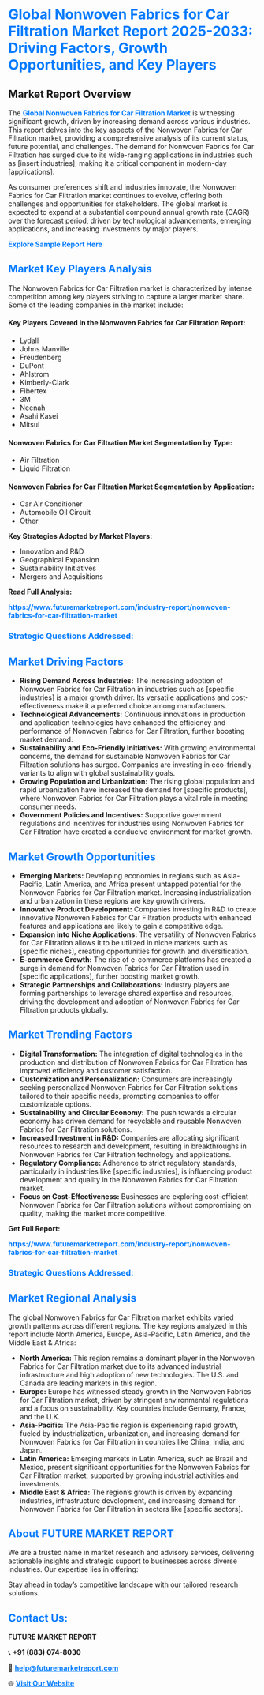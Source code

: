 <h1 style="color: #007BFF;">Global Nonwoven Fabrics for Car Filtration Market Report 2025-2033: Driving Factors, Growth Opportunities, and Key Players</h1>

<section id="overview">
<h2>Market Report Overview</h2>
<p>The <a href="https://www.futuremarketreport.com/industry-report/nonwoven-fabrics-for-car-filtration-market" style="color: #007BFF; text-decoration: none;"><strong>Global Nonwoven Fabrics for Car Filtration Market</strong></a> is witnessing significant growth, driven by increasing demand across various industries. This report delves into the key aspects of the Nonwoven Fabrics for Car Filtration market, providing a comprehensive analysis of its current status, future potential, and challenges. The demand for Nonwoven Fabrics for Car Filtration has surged due to its wide-ranging applications in industries such as [insert industries], making it a critical component in modern-day [applications].</p>
<p>As consumer preferences shift and industries innovate, the Nonwoven Fabrics for Car Filtration market continues to evolve, offering both challenges and opportunities for stakeholders. The global market is expected to expand at a substantial compound annual growth rate (CAGR) over the forecast period, driven by technological advancements, emerging applications, and increasing investments by major players.</p>
</section>

<section id="overview">
<p><a href="https://www.futuremarketreport.com/request-sample/reportId=47116" style="color: #007BFF; text-decoration: none;"><strong>Explore Sample Report Here</strong></a></p>
</section>

<section id="key-players">
<h2 style="color: #007BFF;">Market Key Players Analysis</h2>
<p>The Nonwoven Fabrics for Car Filtration market is characterized by intense competition among key players striving to capture a larger market share. Some of the leading companies in the market include:</p>
<h4>Key Players Covered in the Nonwoven Fabrics for Car Filtration Report:</h4>
<ul><li>Lydall</li><li>Johns Manville</li><li>Freudenberg</li><li>DuPont</li><li>Ahlstrom</li><li>Kimberly-Clark</li><li>Fibertex</li><li>3M</li><li>Neenah</li><li>Asahi Kasei</li><li>Mitsui</li></ul>
<h4>Nonwoven Fabrics for Car Filtration Market Segmentation by Type:</h4>
<ul><li>Air Filtration</li><li>Liquid Filtration</li></ul>

<h4>Nonwoven Fabrics for Car Filtration Market Segmentation by Application:</h4>
<ul><li>Car Air Conditioner</li><li>Automobile Oil Circuit</li><li>Other</li></ul>
<p><strong>Key Strategies Adopted by Market Players:</strong></p>
<ul>
<li>Innovation and R&D</li>
<li>Geographical Expansion</li>
<li>Sustainability Initiatives</li>
<li>Mergers and Acquisitions</li>
</ul>
</section>

<section>
<p><strong>Read Full Analysis: </strong></p><a href="https://www.futuremarketreport.com/industry-report/nonwoven-fabrics-for-car-filtration-market" style="color: #007BFF; text-decoration: none;"><strong>https://www.futuremarketreport.com/industry-report/nonwoven-fabrics-for-car-filtration-market</strong></a>
<h3 style="color: #007BFF;">Strategic Questions Addressed:</h3>
</section>

<section id="driving-factors">
<h2 style="color: #007BFF;">Market Driving Factors</h2>
<ul>
<li><strong>Rising Demand Across Industries:</strong> The increasing adoption of Nonwoven Fabrics for Car Filtration in industries such as [specific industries] is a major growth driver. Its versatile applications and cost-effectiveness make it a preferred choice among manufacturers.</li>
<li><strong>Technological Advancements:</strong> Continuous innovations in production and application technologies have enhanced the efficiency and performance of Nonwoven Fabrics for Car Filtration, further boosting market demand.</li>
<li><strong>Sustainability and Eco-Friendly Initiatives:</strong> With growing environmental concerns, the demand for sustainable Nonwoven Fabrics for Car Filtration solutions has surged. Companies are investing in eco-friendly variants to align with global sustainability goals.</li>
<li><strong>Growing Population and Urbanization:</strong> The rising global population and rapid urbanization have increased the demand for [specific products], where Nonwoven Fabrics for Car Filtration plays a vital role in meeting consumer needs.</li>
<li><strong>Government Policies and Incentives:</strong> Supportive government regulations and incentives for industries using Nonwoven Fabrics for Car Filtration have created a conducive environment for market growth.</li>
</ul>
</section>

<section id="growth-opportunities">
<h2 style="color: #007BFF;">Market Growth Opportunities</h2>
<ul>
<li><strong>Emerging Markets:</strong> Developing economies in regions such as Asia-Pacific, Latin America, and Africa present untapped potential for the Nonwoven Fabrics for Car Filtration market. Increasing industrialization and urbanization in these regions are key growth drivers.</li>
<li><strong>Innovative Product Development:</strong> Companies investing in R&D to create innovative Nonwoven Fabrics for Car Filtration products with enhanced features and applications are likely to gain a competitive edge.</li>
<li><strong>Expansion into Niche Applications:</strong> The versatility of Nonwoven Fabrics for Car Filtration allows it to be utilized in niche markets such as [specific niches], creating opportunities for growth and diversification.</li>
<li><strong>E-commerce Growth:</strong> The rise of e-commerce platforms has created a surge in demand for Nonwoven Fabrics for Car Filtration used in [specific applications], further boosting market growth.</li>
<li><strong>Strategic Partnerships and Collaborations:</strong> Industry players are forming partnerships to leverage shared expertise and resources, driving the development and adoption of Nonwoven Fabrics for Car Filtration products globally.</li>
</ul>
</section>

<section id="trending-factors">
<h2 style="color: #007BFF;">Market Trending Factors</h2>
<ul>
<li><strong>Digital Transformation:</strong> The integration of digital technologies in the production and distribution of Nonwoven Fabrics for Car Filtration has improved efficiency and customer satisfaction.</li>
<li><strong>Customization and Personalization:</strong> Consumers are increasingly seeking personalized Nonwoven Fabrics for Car Filtration solutions tailored to their specific needs, prompting companies to offer customizable options.</li>
<li><strong>Sustainability and Circular Economy:</strong> The push towards a circular economy has driven demand for recyclable and reusable Nonwoven Fabrics for Car Filtration solutions.</li>
<li><strong>Increased Investment in R&D:</strong> Companies are allocating significant resources to research and development, resulting in breakthroughs in Nonwoven Fabrics for Car Filtration technology and applications.</li>
<li><strong>Regulatory Compliance:</strong> Adherence to strict regulatory standards, particularly in industries like [specific industries], is influencing product development and quality in the Nonwoven Fabrics for Car Filtration market.</li>
<li><strong>Focus on Cost-Effectiveness:</strong> Businesses are exploring cost-efficient Nonwoven Fabrics for Car Filtration solutions without compromising on quality, making the market more competitive.</li>
</ul>
</section>

<section>
<p><strong>Get Full Report: </strong></p><a href="https://www.futuremarketreport.com/industry-report/nonwoven-fabrics-for-car-filtration-market" style="color: #007BFF; text-decoration: none;"><strong>https://www.futuremarketreport.com/industry-report/nonwoven-fabrics-for-car-filtration-market</strong></a>
<h3 style="color: #007BFF;">Strategic Questions Addressed:</h3>
</section>


<section id="regional-analysis">
<h2 style="color: #007BFF;">Market Regional Analysis</h2>
<p>The global Nonwoven Fabrics for Car Filtration market exhibits varied growth patterns across different regions. The key regions analyzed in this report include North America, Europe, Asia-Pacific, Latin America, and the Middle East & Africa:</p>
<ul>
<li><strong>North America:</strong> This region remains a dominant player in the Nonwoven Fabrics for Car Filtration market due to its advanced industrial infrastructure and high adoption of new technologies. The U.S. and Canada are leading markets in this region.</li>
<li><strong>Europe:</strong> Europe has witnessed steady growth in the Nonwoven Fabrics for Car Filtration market, driven by stringent environmental regulations and a focus on sustainability. Key countries include Germany, France, and the U.K.</li>
<li><strong>Asia-Pacific:</strong> The Asia-Pacific region is experiencing rapid growth, fueled by industrialization, urbanization, and increasing demand for Nonwoven Fabrics for Car Filtration in countries like China, India, and Japan.</li>
<li><strong>Latin America:</strong> Emerging markets in Latin America, such as Brazil and Mexico, present significant opportunities for the Nonwoven Fabrics for Car Filtration market, supported by growing industrial activities and investments.</li>
<li><strong>Middle East & Africa:</strong> The region’s growth is driven by expanding industries, infrastructure development, and increasing demand for Nonwoven Fabrics for Car Filtration in sectors like [specific sectors].</li>
</ul>
</section>

<footer>
<h2 style="color: #007BFF;">About FUTURE MARKET REPORT</h2>
<p>We are a trusted name in market research and advisory services, delivering actionable insights and strategic support to businesses across diverse industries. Our expertise lies in offering:</p>

<p>Stay ahead in today’s competitive landscape with our tailored research solutions.</p>

<h2 style="color: #007BFF;">Contact Us:</h2>
<p><strong>FUTURE MARKET REPORT</strong></p>
<p>📞 <strong>+91 (883) 074-8030</strong></p>
<p>📧 <strong><a href="mailto:help@futuremarketreport.com" style="color: #007BFF;">help@futuremarketreport.com</a></strong></p>
<p>🌐 <strong><a href="https://www.futuremarketreport.com/" style="color: #007BFF;">Visit Our Website</a></strong></p>
</footer>